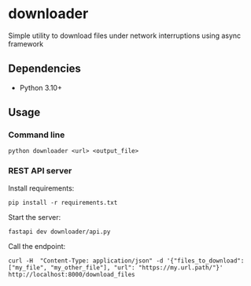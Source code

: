 # downloader

Simple utility to download files under network interruptions using async framework

## Dependencies
- Python 3.10+

## Usage

### Command line
```shell
python downloader <url> <output_file>
```

### REST API server

Install requirements:
```shell
pip install -r requirements.txt
```
Start the server:
```shell
fastapi dev downloader/api.py
```
Call the endpoint:
```shell
curl -H  "Content-Type: application/json" -d '{"files_to_download": ["my_file", "my_other_file"], "url": "https://my.url.path/"}' http://localhost:8000/download_files
```
